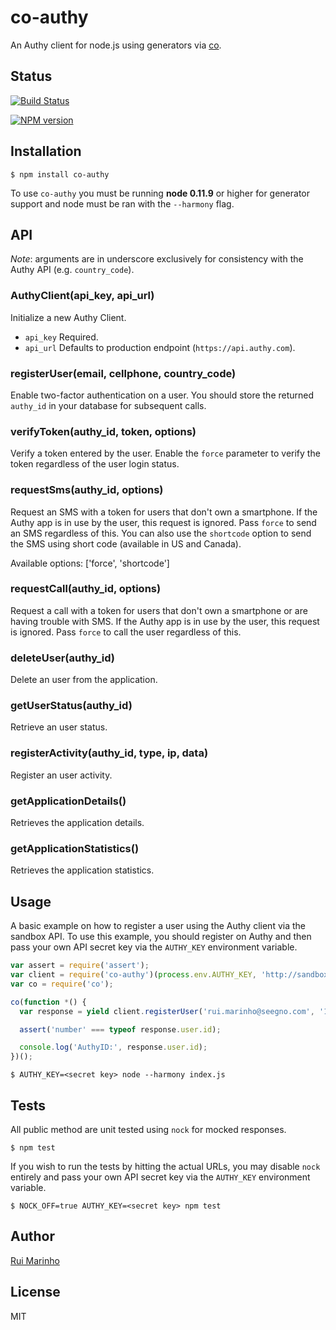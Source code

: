 # co-authy

An Authy client for node.js using generators via [co](https://github.com/visionmedia/co).

## Status

[![Build Status](https://travis-ci.org/seegno/co-authy.svg)](https://travis-ci.org/seegno/co-authy)

[![NPM version](https://badge.fury.io/js/co-authy.svg)](http://badge.fury.io/js/co-authy)


## Installation

```
$ npm install co-authy
```

  To use `co-authy` you must be running __node 0.11.9__ or higher for generator support and node must be ran with the `--harmony` flag.

## API

*Note*: arguments are in underscore exclusively for consistency with the Authy API (e.g. `country_code`).

### AuthyClient(api_key, api_url)

Initialize a new Authy Client.

 * `api_key` Required.
 * `api_url` Defaults to production endpoint (`https://api.authy.com`).

### registerUser(email, cellphone, country_code)

Enable two-factor authentication on a user. You should store the returned `authy_id` in your database for subsequent calls.

### verifyToken(authy_id, token, options)

Verify a token entered by the user. Enable the `force` parameter to verify the token regardless of the user login status.

### requestSms(authy_id, options)

Request an SMS with a token for users that don't own a smartphone. If the Authy app is in use by the user, this request is ignored. Pass `force` to send an SMS regardless of this. You can also use the `shortcode` option to send the SMS using short code (available in US and Canada).

Available options: ['force', 'shortcode']

### requestCall(authy_id, options)

Request a call with a token for users that don't own a smartphone or are having trouble with SMS. If the Authy app is in use by the user, this request is ignored. Pass `force` to call the user regardless of this.

### deleteUser(authy_id)

Delete an user from the application.

### getUserStatus(authy_id)

Retrieve an user status.

### registerActivity(authy_id, type, ip, data)

Register an user activity.

### getApplicationDetails()

Retrieves the application details.

### getApplicationStatistics()

Retrieves the application statistics.


## Usage

A basic example on how to register a user using the Authy client via the sandbox API. To use this example, you should register on Authy and then pass your own API secret key via the `AUTHY_KEY` environment variable.

```js
var assert = require('assert');
var client = require('co-authy')(process.env.AUTHY_KEY, 'http://sandbox-api.authy.com');
var co = require('co');

co(function *() {
  var response = yield client.registerUser('rui.marinho@seegno.com', '123456789', '351');

  assert('number' === typeof response.user.id);

  console.log('AuthyID:', response.user.id);
})();
```

```
$ AUTHY_KEY=<secret key> node --harmony index.js
```

## Tests

All public method are unit tested using `nock` for mocked responses.

```
$ npm test
```

If you wish to run the tests by hitting the actual URLs, you may disable `nock` entirely and pass your own API secret key via the `AUTHY_KEY` environment variable.

```
$ NOCK_OFF=true AUTHY_KEY=<secret key> npm test
```

## Author

[Rui Marinho](https://github.com/ruimarinho)

## License

MIT